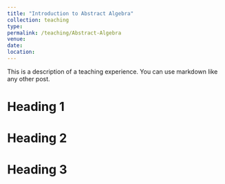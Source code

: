 ```yaml
---
title: "Introduction to Abstract Algebra"
collection: teaching
type: 
permalink: /teaching/Abstract-Algebra
venue: 
date: 
location: 
---
```


This is a description of a teaching experience. You can use markdown like any other post.

Heading 1
======

Heading 2
======

Heading 3
======
